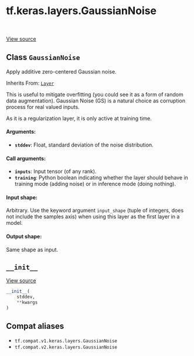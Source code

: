 <div itemscope itemtype="http://developers.google.com/ReferenceObject">
<meta itemprop="name" content="tf.keras.layers.GaussianNoise" />
<meta itemprop="path" content="Stable" />
<meta itemprop="property" content="__init__"/>
</div>

# tf.keras.layers.GaussianNoise

<!-- Insert buttons and diff -->

<table class="tfo-notebook-buttons tfo-api" align="left">
</table>

<a target="_blank" href="/code/stable/tensorflow/python/keras/layers/noise.py">View source</a>



## Class `GaussianNoise`

Apply additive zero-centered Gaussian noise.

Inherits From: [`Layer`](../../../tf/keras/layers/Layer.md)

<!-- Placeholder for "Used in" -->

This is useful to mitigate overfitting
(you could see it as a form of random data augmentation).
Gaussian Noise (GS) is a natural choice as corruption process
for real valued inputs.

As it is a regularization layer, it is only active at training time.

#### Arguments:


* <b>`stddev`</b>: Float, standard deviation of the noise distribution.


#### Call arguments:


* <b>`inputs`</b>: Input tensor (of any rank).
* <b>`training`</b>: Python boolean indicating whether the layer should behave in
  training mode (adding noise) or in inference mode (doing nothing).


#### Input shape:

Arbitrary. Use the keyword argument `input_shape`
(tuple of integers, does not include the samples axis)
when using this layer as the first layer in a model.



#### Output shape:

Same shape as input.


<h2 id="__init__"><code>__init__</code></h2>

<a target="_blank" href="/code/stable/tensorflow/python/keras/layers/noise.py">View source</a>

``` python
__init__(
    stddev,
    **kwargs
)
```








## Compat aliases

* `tf.compat.v1.keras.layers.GaussianNoise`
* `tf.compat.v2.keras.layers.GaussianNoise`

